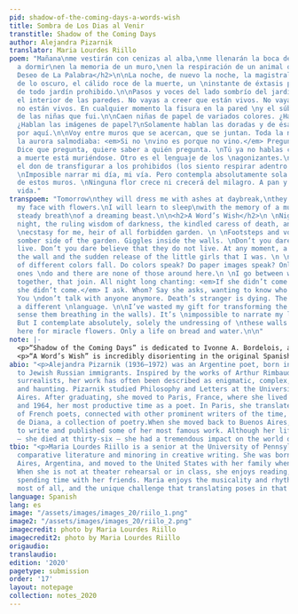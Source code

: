 ```yaml
---
pid: shadow-of-the-coming-days-a-words-wish
title: Sombra de Los Dias al Venir
transtitle: Shadow of the Coming Days
author: Alejandra Pizarnik
translator: Maria Lourdes Riillo
poem: "Mañana\nme vestirán con cenizas al alba,\nme llenarán la boca de flores.\nAprenderé
  a dormir\nen la memoria de un muro,\nen la respiración de un animal que sueña.\n\n<h2>El
  Deseo de La Palabra</h2>\n\nLa noche, de nuevo la noche, la magistral sapiencia
  de lo oscuro, el cálido roce de la muerte, un \ninstante de éxtasis para mí, heredera
  de todo jardín prohibido.\n\nPasos y voces del lado sombrío del jardín. Risas en
  el interior de las paredes. No vayas a creer que están vivos. No vayas a creer \nque
  no están vivos. En cualquier momento la fisura en la pared \ny el súbito desbandarse
  de las niñas que fui.\n\nCaen niñas de papel de variados colores. ¿Hablan los colores?
  ¿Hablan las imágenes de papel?\nSolamente hablan las doradas y de ésas no hay ninguna
  por aquí.\n\nVoy entre muros que se acercan, que se juntan. Toda la noche hasta
  la aurora salmodiaba: <em>Si no \nvino es porque no vino.</em> Pregunto. ¿A quién?
  Dice que pregunta, quiere saber a quién pregunta. \nTú ya no hablas con nadie. Extranjera
  a muerte está muriéndose. Otro es el lenguaje de los \nagonizantes.\n\nHe malgastado
  el don de transfigurar a los prohibidos (los siento respirar adentro de las paredes).
  \nImposible narrar mi día, mi vía. Pero contempla absolutamente sola la desnudes
  de estos muros. \nNinguna flor crece ni crecerá del milagro. A pan y agua toda la
  vida."
transpoem: "Tomorrow\nthey will dress me with ashes at daybreak,\nthey will stuff
  my face with flowers.\nI will learn to sleep\nwith the memory of a mural,\nin the
  steady breath\nof a dreaming beast.\n\n<h2>A Word’s Wish</h2>\n \nNight, again the
  night, the ruling wisdom of darkness, the kindled caress of death, an instant of
  \necstasy for me, heir of all forbidden garden. \n \nFootsteps and voices from the
  somber side of the garden. Giggles inside the walls. \nDon’t you dare believe they
  live. Don’t you dare believe that they do not live. At any moment, a \nfissure in
  the wall and the sudden release of the little girls that I was. \n \nPaper girls
  of different colors fall. Do colors speak? Do paper images speak? Only the gold
  ones \ndo and there are none of those around here.\n \nI go between walls that come
  together, that join. All night long chanting: <em>If she didn’t come it’s \nbecause
  she didn’t come.</em> I ask. Whom? Say she asks, wanting to know who she’s asking.
  You \ndon’t talk with anyone anymore. Death’s stranger is dying. The dying speak
  a different \nlanguage. \n\nI’ve wasted my gift for transforming the forbidden (I
  sense them breathing in the walls). It’s \nimpossible to narrate my life, my way.
  But I contemplate absolutely, solely the undressing of \nthese walls. No future
  here for miracle flowers. Only a life on bread and water.\n\n"
note: |-
  <p>“Shadow of the Coming Days” is dedicated to Ivonne A. Bordelois, an Argentine poet, essayist, and friend of Pizarnik. The two frequently exchanged correspondence. The poem reflects not a resignation, but an acceptance of the transfiguration of the body and mind, a reflection of days to come. To translate this poem, I began with a literal translation, then meditated on specific words. The word at the end of the first line, <em>alba</em>, means “sunrise” or “dawn.” I translated it as “daybreak,” however, because “daybreak” reminds me of the Spanish word <em>parto</em>, which means both “break” and “labor (birth).” I enjoyed the juxtaposition “daybreak” contributes to in “They will dress me with ashes at daybreak.” Also, instead using the literal translation of <em>muro</em>, which is “wall,” I settled on “mural.” I think that a memory of a mural is still a wall, but a wall with a vivid painting on it is potentially a haunting memory. I had trouble with the second-to-last line specifically because I wanted to preserve its stops and silences. Its literal translation is “in the respiration.” I preserved the “in,” and changed “respiration” to “steady breath.” As for the last line, “beast” is more mystical and threatening than “animal,” which I thought would mesh better with the word “dreaming” and the dreamlike quality of the poem.</p>
  <p>“A Word’s Wish” is incredibly disorienting in the original Spanish, and unlike anything I have ever read. As with “Shadow of Days to Come,” I wanted to preserve the unsettling feeling in the English translation. Pizarnik wrote many poems about the night. She often stayed up late, writing endlessly. This poem is a journey back into the night, where she contemplates who she was as a little girl and whether that girl ever even existed. The second and fourth stanzas were the most challenging for me to translate. The Spanish is not grammatically correct in the second stanza of the original poem, so it was difficult to translate while preserving the uniqueness of the original. Further, the last line of the second stanza is particularly interesting because it is not a straightforward sentence. A literal translation is “at any moment, the fissure in the wall and the sudden undoing of the girls I was.” In order to retain the broken and unclear nature of the sentence, I kept the first half of the sentence and left “girls” plural. Regarding the fourth stanza, it is not gendered in the original poem, but as I was translating, I began to use “she” and it resonated with me. It seems to me that the narrator in the fourth stanza yearns for the little girl that she once was. The little girl is long gone, but her imprint remains. She is so distant, in fact, that she even speaks a different language. Finally, I spent some time on the last sentence because it didn’t have a verb. Literally, the line translates as “to bread and water all life.” I think that at the end, the narrator accepts there will be no miracle, and that she must continue to live satisfied by the simple things, such as bread and water. It’s not defeat, but an acceptance of reality.</p>
abio: "<p>Alejandra Pizarnik (1936–1972) was an Argentine poet, born in Buenos Aires
  to Jewish Russian immigrants. Inspired by the works of Arthur Rimbaud and other
  surrealists, her work has often been described as enigmatic, complex, intimate,
  and haunting. Pizarnik studied Philosophy and Letters at the University of Buenos
  Aires. After graduating, she moved to Paris, France, where she lived between 1960
  and 1964, her most productive time as a poet. In Paris, she translated the works
  of French poets, connected with other prominent writers of the time, and wrote Arbol
  de Diana, a collection of poetry.When she moved back to Buenos Aires, she continued
  to write and published some of her most famous work. Although her life was cut short
  — she died at thirty-six — she had a tremendous impact on the world of modern poetry.</p>"
tbio: "<p>Maria Lourdes Riillo is a senior at the University of Pennsylvania studying
  comparative literature and minoring in creative writing. She was born in Buenos
  Aires, Argentina, and moved to the United States with her family when she was six.
  When she is not at theater rehearsal or in class, she enjoys reading, baking, and
  spending time with her friends. Maria enjoys the musicality and rhythm of poetry
  most of all, and the unique challenge that translating poses in that regard.</p>"
language: Spanish
lang: es
image: "/assets/images/images_20/riilo_1.png"
image2: "/assets/images/images_20/riilo_2.png"
imagecredit: photo by Maria Lourdes Riillo
imagecredit2: photo by Maria Lourdes Riillo
origaudio:
translaudio:
edition: '2020'
pagetype: submission
order: '17'
layout: notepage
collection: notes_2020
---
```

